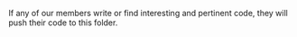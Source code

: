 If any of our members write or find interesting and pertinent code, they will push their code to this folder.
